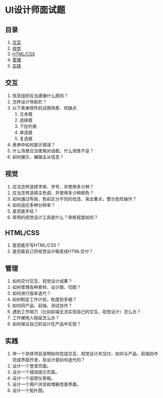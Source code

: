# UI设计师面试题

## 目录

1. [交互](#交互)
1. [视觉](#视觉)
1. [HTML/CSS](#HTML/CSS)
1. [管理](#管理)
1. [实践](#实践)

## 交互

1. 信息组织应当遵循什么原则？
1. 怎样设计导航栏？
1. 以下表单控件的试用场景、优缺点
    1. 文本框
    1. 选择框
    1. 下拉列表
    1. 单选框
    1. 复选框
1. 表单中如何提示错误？
1. 什么场景应当使用对话框，什么场景不妥？
1. 如何展示、编辑主从信息？

## 视觉

1. 应当怎样选择字体、字号，并使用多少种？
1. 应当怎样选择主色调，并使用多少种颜色？
1. 如何通过布局、色彩区分不同的信息、突出重点，警示危险操作？
1. 如何适应多种分辨率？
1. 是否能手绘？
1. 常用的视觉设计工具是什么？熟练程度如何？

## HTML/CSS

1. 是否能手写HTML/CSS？
1. 是否能自己将视觉设计稿变成HTML交付？

## 管理

1. 如何交付交互、视觉设计成果？
1. 如何管理各种素材、设计图、切图？
1. 如何进行版本迭代？
1. 如何制定工作计划，粒度到多细？
1. 如何同产品、前端、测试协作？
1. 遇到工作阻力（比如前端无法实现自己的交互、视觉设计）怎么办？
1. 工作被他人拖延怎么办？
1. 如何保证自己的设计在产品中实现？

## 实践

1. 举一个具体项目说明如何完成交互、视觉设计并交付，如何与产品、前端协作完成界面开发，及设计是如何迭代的？
1. 设计一个登录页面。
1. 设计一个错误提示页面。
1. 设计一个监控仪表板。
1. 设计一个用户浏览和增删改查界面。
1. 设计一个拓扑图。
